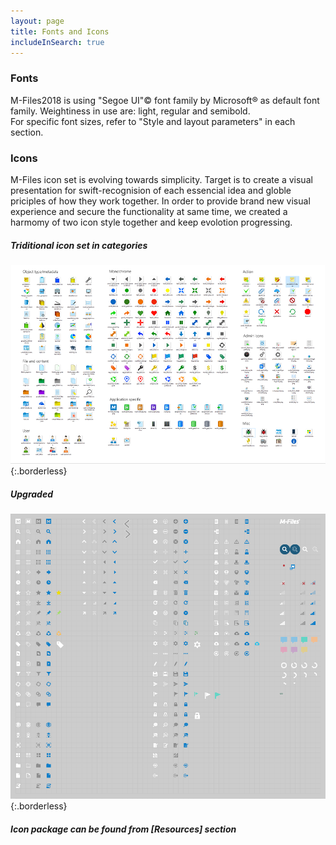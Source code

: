 ```yaml
---
layout: page
title: Fonts and Icons
includeInSearch: true
---
```


### Fonts

M-Files2018 is using "Segoe UI"© font family by Microsoft® as default font family. Weightiness in use are: light, regular and semibold.  
For specific font sizes, refer to "Style and layout parameters" in each section.  

### Icons

M-Files icon set is evolving towards simplicity. Target is to create a visual presentation for swift-recognision of each essencial idea and globle priciples of how they work together. In order to provide brand new visual experience and secure the functionality at same time, we created a harmomy of two icon style together and keep evolotion progressing.

##### Triditional icon set in categories
![Trditional icon set](Icon-categeories.png){:.borderless}
##### Upgraded 
![update icon set](Icon-categeories-minimal.png){:.borderless}

##### Icon package can be found from [Resources] section